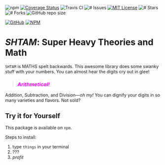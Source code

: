 ![npm](https://img.shields.io/npm/v/shtam)
[![Coverage Status](https://coveralls.io/repos/github/noltron000/shtam/badge.svg?branch=master)](https://coveralls.io/github/noltron000/shtam?branch=master)
![Travis CI](https://api.travis-ci.com/noltron000/noltron000.github.io.svg?branch=deploy)
![# Issues](https://img.shields.io/github/issues/noltron000/shtam.svg)
[![MIT License](https://img.shields.io/badge/License-MIT-blue.svg)](https://opensource.org/licenses/MIT)
![# Stars](https://img.shields.io/github/stars/noltron000/shtam.svg)
![# Forks](https://img.shields.io/github/forks/noltron000/shtam.svg)
![GitHub repo size](https://img.shields.io/github/repo-size/noltron000/shtam)

[![GitHub](https://img.shields.io/static/v1?style=social&logo=github&label=GitHub&message=fork)](https://github.com/noltron000/shtam)
[![NPM](https://img.shields.io/static/v1?style=social&logo=npm&label=NPM&message=install)](https://www.npmjs.com/package/shtam)

# *SHTAM*: Super Heavy Theories and Math
`SHTAM` is MATHS spelt backwards.
This awesome library does some swanky stuff with your numbers.
You can almost hear the digits cry out in glee!
> ### ***<div style="color: magenta;">Arithmetical!</div>***

Addition, Subtraction, and Division&mdash;*oh my!*
You can dignify your digits in so many varieties and flavors.
Not sold?

## Try it for Yourself
This package is available on `npm`.

Steps to install:
1. type `things` in your terminal
1. ???
1. *profit*

